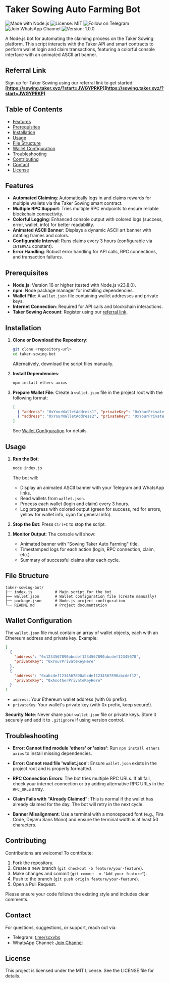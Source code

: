# Taker Sowing Auto Farming Bot

![Made with Node.js](https://img.shields.io/badge/Made%20with-Node.js-green?logo=node.js)
![License: MIT](https://img.shields.io/badge/License-MIT-yellow)
![Follow on Telegram](https://img.shields.io/badge/Follow%20on-Telegram-blue?logo=telegram)
![Join WhatsApp Channel](https://img.shields.io/badge/Join-WhatsApp%20Channel-green?logo=whatsapp)
![Version: 1.0.0](https://img.shields.io/badge/Version-1.0.0-blue)

A Node.js bot for automating the claiming process on the Taker Sowing platform. This script interacts with the Taker API and smart contracts to perform wallet login and claim transactions, featuring a colorful console interface with an animated ASCII art banner.

## Referral Link
Sign up for Taker Sowing using our referral link to get started:
**[https://sowing.taker.xyz/?start=JWGYPRKP](https://sowing.taker.xyz/?start=JWGYPRKP)**

## Table of Contents
- [Features](#features)
- [Prerequisites](#prerequisites)
- [Installation](#installation)
- [Usage](#usage)
- [File Structure](#file-structure)
- [Wallet Configuration](#wallet-configuration)
- [Troubleshooting](#troubleshooting)
- [Contributing](#contributing)
- [Contact](#contact)
- [License](#license)

## Features
- **Automated Claiming**: Automatically logs in and claims rewards for multiple wallets via the Taker Sowing smart contract.
- **Multiple RPC Support**: Tries multiple RPC endpoints to ensure reliable blockchain connectivity.
- **Colorful Logging**: Enhanced console output with colored logs (success, error, wallet, info) for better readability.
- **Animated ASCII Banner**: Displays a dynamic ASCII art banner with rotating frames and colors.
- **Configurable Interval**: Runs claims every 3 hours (configurable via `INTERVAL` constant).
- **Error Handling**: Robust error handling for API calls, RPC connections, and transaction failures.

## Prerequisites
- **Node.js**: Version 16 or higher (tested with Node.js v23.8.0).
- **npm**: Node package manager for installing dependencies.
- **Wallet File**: A `wallet.json` file containing wallet addresses and private keys.
- **Internet Connection**: Required for API calls and blockchain interactions.
- **Taker Sowing Account**: Register using our [referral link](https://sowing.taker.xyz/?start=JWGYPRKP).

## Installation
1. **Clone or Download the Repository**:
   ```bash
   git clone <repository-url>
   cd taker-sowing-bot
   ```
   Alternatively, download the script files manually.

2. **Install Dependencies**:
   ```bash
   npm install ethers axios
   ```

3. **Prepare Wallet File**:
   Create a `wallet.json` file in the project root with the following format:
   ```json
   [
     { "address": "0xYourWalletAddress1", "privateKey": "0xYourPrivateKey1" },
     { "address": "0xYourWalletAddress2", "privateKey": "0xYourPrivateKey2" }
   ]
   ```
   See [Wallet Configuration](#wallet-configuration) for details.

## Usage
1. **Run the Bot**:
   ```bash
   node index.js
   ```
   The bot will:
   - Display an animated ASCII banner with your Telegram and WhatsApp links.
   - Read wallets from `wallet.json`.
   - Process each wallet (login and claim) every 3 hours.
   - Log progress with colored output (green for success, red for errors, yellow for wallet info, cyan for general info).

2. **Stop the Bot**:
   Press `Ctrl+C` to stop the script.

3. **Monitor Output**:
   The console will show:
   - Animated banner with "Sowing Taker Auto Farming" title.
   - Timestamped logs for each action (login, RPC connection, claim, etc.).
   - Summary of successful claims after each cycle.

## File Structure
```
taker-sowing-bot/
├── index.js          # Main script for the bot
├── wallet.json       # Wallet configuration file (create manually)
├── package.json      # Node.js project configuration
└── README.md         # Project documentation
```

## Wallet Configuration
The `wallet.json` file must contain an array of wallet objects, each with an Ethereum address and private key. Example:
```json
[
  {
    "address": "0x1234567890abcdef1234567890abcdef12345678",
    "privateKey": "0xYourPrivateKeyHere"
  },
  {
    "address": "0xabcdef1234567890abcdef1234567890abcdef12",
    "privateKey": "0xAnotherPrivateKeyHere"
  }
]
```
- `address`: Your Ethereum wallet address (with 0x prefix).
- `privateKey`: Your wallet's private key (with 0x prefix, keep secure!).

**Security Note**: Never share your `wallet.json` file or private keys. Store it securely and add it to `.gitignore` if using version control.

## Troubleshooting
- **Error: Cannot find module 'ethers' or 'axios'**:
  Run `npm install ethers axios` to install missing dependencies.

- **Error: Cannot read file 'wallet.json'**:
  Ensure `wallet.json` exists in the project root and is properly formatted.

- **RPC Connection Errors**:
  The bot tries multiple RPC URLs. If all fail, check your internet connection or try adding alternative RPC URLs in the `RPC_URLS` array.

- **Claim Fails with "Already Claimed"**:
  This is normal if the wallet has already claimed for the day. The bot will retry in the next cycle.

- **Banner Misalignment**:
  Use a terminal with a monospaced font (e.g., Fira Code, DejaVu Sans Mono) and ensure the terminal width is at least 50 characters.

## Contributing
Contributions are welcome! To contribute:
1. Fork the repository.
2. Create a new branch (`git checkout -b feature/your-feature`).
3. Make changes and commit (`git commit -m "Add your feature"`).
4. Push to the branch (`git push origin feature/your-feature`).
5. Open a Pull Request.

Please ensure your code follows the existing style and includes clear comments.

## Contact
For questions, suggestions, or support, reach out via:
- Telegram: [t.me/scxvbs](https://t.me/scxvbs)
- WhatsApp Channel: [Join Channel](https://whatsapp.com/channel/0029VbAR1YL5EjxqhRhOzT3x)

## License
This project is licensed under the MIT License. See the LICENSE file for details.
